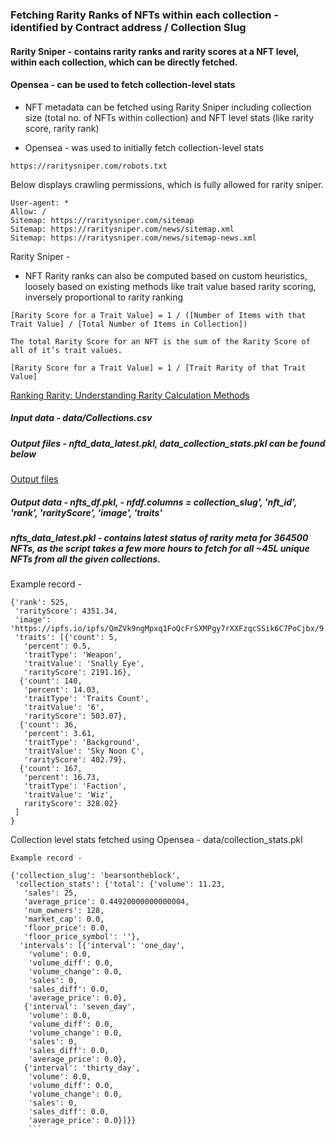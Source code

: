 ### Fetching Rarity Ranks of NFTs within each collection - identified by Contract address / Collection Slug

#### Rarity Sniper - contains rarity ranks and rarity scores at a NFT level, within each collection, which can be directly fetched.

#### Opensea - can be used to fetch collection-level stats


- NFT metadata can be fetched using Rarity Sniper including collection size (total no. of NFTs within collection) and NFT level stats (like rarity score, rarity rank)

- Opensea - was used to initially fetch collection-level stats

```
https://raritysniper.com/robots.txt
```

Below displays crawling permissions, which is fully allowed for rarity sniper.

```
User-agent: *
Allow: /
Sitemap: https://raritysniper.com/sitemap
Sitemap: https://raritysniper.com/news/sitemap.xml
Sitemap: https://raritysniper.com/news/sitemap-news.xml
```

Rarity Sniper -

- NFT Rarity ranks can also be computed based on custom heuristics, loosely based on existing methods like trait value based rarity scoring, inversely proportional to rarity ranking


```
[Rarity Score for a Trait Value] = 1 / ([Number of Items with that Trait Value] / [Total Number of Items in Collection])

The total Rarity Score for an NFT is the sum of the Rarity Score of all of it’s trait values.

[Rarity Score for a Trait Value] = 1 / [Trait Rarity of that Trait Value]
```

[Ranking Rarity: Understanding Rarity Calculation Methods](https://raritytools.medium.com/ranking-rarity-understanding-rarity-calculation-methods-86ceaeb9b98c)


##### Input data - data/Collections.csv

##### Output files - nftd_data_latest.pkl, data_collection_stats.pkl can be found below

[Output files ](https://drive.google.com/drive/folders/1EZfFEajrYSvyTm89OOFjIpRzs177Stbh?usp=drive_link)

##### Output data - nfts_df.pkl, - nfdf.columns = collection_slug', 'nft_id', 'rank', 'rarityScore', 'image', 'traits'

##### nfts_data_latest.pkl - contains latest status of rarity meta for 364500 NFTs, as the script takes a few more hours to fetch for all ~45L unique NFTs from all the given collections.

Example record - 

```
{'rank': 525,
 'rarityScore': 4351.34,
 'image': 'https://ipfs.io/ipfs/QmZVk9ngMpxq1FoQcFrSXMPgy7rXXFzqcSSik6C7PoCjbx/9.png',
 'traits': [{'count': 5,
   'percent': 0.5,
   'traitType': 'Weapon',
   'traitValue': 'Snally Eye',
   'rarityScore': 2191.16},
  {'count': 140,
   'percent': 14.03,
   'traitType': 'Traits Count',
   'traitValue': '6',
   'rarityScore': 503.07},
  {'count': 36,
   'percent': 3.61,
   'traitType': 'Background',
   'traitValue': 'Sky Noon C',
   'rarityScore': 402.79},
  {'count': 167,
   'percent': 16.73,
   'traitType': 'Faction',
   'traitValue': 'Wiz',
   rarityScore': 328.02}
 ]
}
```

Collection level stats fetched using Opensea - data/collection_stats.pkl

```
Example record -

{'collection_slug': 'bearsontheblock',
 'collection_stats': {'total': {'volume': 11.23,
   'sales': 25,
   'average_price': 0.44920000000000004,
   'num_owners': 128,
   'market_cap': 0.0,
   'floor_price': 0.0,
   'floor_price_symbol': ''},
  'intervals': [{'interval': 'one_day',
    'volume': 0.0,
    'volume_diff': 0.0,
    'volume_change': 0.0,
    'sales': 0,
    'sales_diff': 0.0,
    'average_price': 0.0},
   {'interval': 'seven_day',
    'volume': 0.0,
    'volume_diff': 0.0,
    'volume_change': 0.0,
    'sales': 0,
    'sales_diff': 0.0,
    'average_price': 0.0},
   {'interval': 'thirty_day',
    'volume': 0.0,
    'volume_diff': 0.0,
    'volume_change': 0.0,
    'sales': 0,
    'sales_diff': 0.0,
    'average_price': 0.0}]}}
    ```